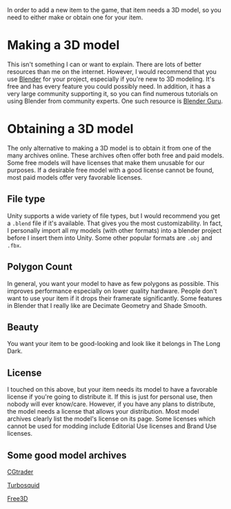 In order to add a new item to the game, that item needs a 3D model, so you need to either make or obtain one for your item.

# Making a 3D model

This isn't something I can or want to explain. There are lots of better resources than me on the internet. However, I would recommend that you use [Blender](https://www.blender.org/) for your project, especially if you're new to 3D modeling. It's free and has every feature you could possibly need. In addition, it has a very large community supporting it, so you can find numerous tutorials on using Blender from community experts. One such resource is [Blender Guru](https://www.youtube.com/user/AndrewPPrice/videos).

# Obtaining a 3D model

The only alternative to making a 3D model is to obtain it from one of the many archives online. These archives often offer both free and paid models. Some free models will have licenses that make them unusable for our purposes. If a desirable free model with a good license cannot be found, most paid models offer very favorable licenses.

## File type

Unity supports a wide variety of file types, but I would recommend you get a `.blend` file if it's available. That gives you the most customizability. In fact, I personally import all my models (with other formats) into a blender project before I insert them into Unity. Some other popular formats are `.obj` and `.fbx`.

## Polygon Count

In general, you want your model to have as few polygons as possible. This improves performance especially on lower quality hardware. People don't want to use your item if it drops their framerate significantly. Some features in Blender that I really like are Decimate Geometry and Shade Smooth.

## Beauty

You want your item to be good-looking and look like it belongs in The Long Dark.

## License

I touched on this above, but your item needs its model to have a favorable license if you're going to distribute it. If this is just for personal use, then nobody will ever know/care. However, if you have any plans to distribute, the model needs a license that allows your distribution. Most model archives clearly list the model's license on its page. Some licenses which cannot be used for modding include Editorial Use licenses and Brand Use licenses.

## Some good model archives

[CGtrader](https://www.cgtrader.com/free-3d-models)

[Turbosquid](https://www.turbosquid.com/Search/3D-Models/free)

[Free3D](https://free3d.com/)